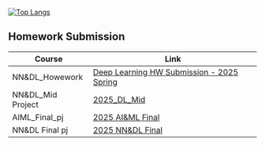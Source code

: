 [![Top Langs](https://github-readme-stats.vercel.app/api/top-langs/?username=ruiqitang)](https://github.com/anuraghazra/github-readme-stats)

## Homework Submission
Course|Link|
|--|--|
|NN&DL_Howework|[Deep Learning HW Submission - 2025 Spring](https://github.com/RuiqiTang/Deep_Learning_2025_Spring_Lesson_Homworks_Submission/tree/main)|
|NN&DL_Mid Project|[2025_DL_Mid](https://github.com/RuiqiTang/2025_Spring_DL_Mid.git)|
|AIML_Final_pj|[2025 AI&ML Final](https://github.com/QianRMB/AIML.git)|
|NN&DL Final pj|[2025 NN&DL Final](https://github.com/RuiqiTang/2025_Spring_DeepLearning_Final)|
